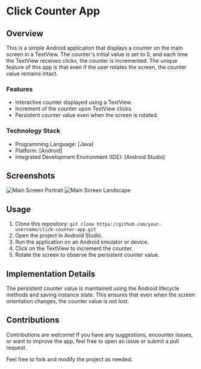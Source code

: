 # Click Counter App

## Overview

This is a simple Android application that displays a counter on the main screen in a TextView. The counter's initial value is set to 0, and each time the TextView receives clicks, the counter is incremented. The unique feature of this app is that even if the user rotates the screen, the counter value remains intact.

### Features

- Interactive counter displayed using a TextView.
- Increment of the counter upon TextView clicks.
- Persistent counter value even when the screen is rotated.

### Technology Stack

- Programming Language: [Java]
- Platform: [Android]
- Integrated Development Environment (IDE): [Android Studio]

## Screenshots

![Main Screen Portrait](screenshots/main_screen_portrait.png)
![Main Screen Landscape](screenshots/main_screen_landscape.png)

## Usage

1. Clone this repository: `git clone https://github.com/your-username/click-counter-app.git`
2. Open the project in Android Studio.
3. Run the application on an Android emulator or device.
4. Click on the TextView to increment the counter.
5. Rotate the screen to observe the persistent counter value.

## Implementation Details

The persistent counter value is maintained using the Android lifecycle methods and saving instance state. This ensures that even when the screen orientation changes, the counter value is not lost.

## Contributions

Contributions are welcome! If you have any suggestions, encounter issues, or want to improve the app, feel free to open an issue or submit a pull request.

Feel free to fork and modify the project as needed.
